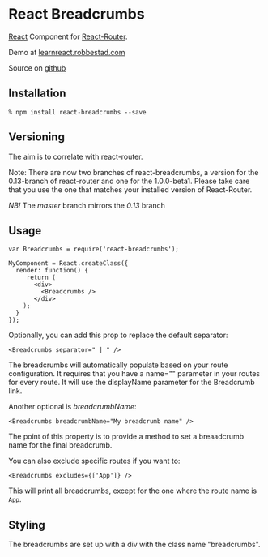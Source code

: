 # React Breadcrumbs 

[React][1] Component for [React-Router][4]. 

Demo at [learnreact.robbestad.com][2]

Source on [github][5]

## Installation

    % npm install react-breadcrumbs --save

## Versioning

  The aim is to correlate with react-router. 

  Note: There are now two branches of react-breadcrumbs,
  a version for the 0.13-branch of react-router and one for 
  the 1.0.0-beta1. Please take care that you use the one that 
  matches your installed version of React-Router.

  *NB!* The _master_ branch mirrors the _0.13_ branch

## Usage

    var Breadcrumbs = require('react-breadcrumbs');

    MyComponent = React.createClass({
      render: function() {
         return (
           <div>
           	 <Breadcrumbs />
           </div>
        );
      }
    });

Optionally, you can add this prop to replace the default separator:

    <Breadcrumbs separator=" | " />

The breadcrumbs will automatically populate based on your 
route configuration. It requires that you have a name="" parameter
in your routes for every route. It will use the displayName parameter
for the Breadcrumb link. 

Another optional is _breadcrumbName_:

    <Breadcrumbs breadcrumbName="My breadcrumb name" />

The point of this property is to provide a method to set a breaadcrumb name for the final breadcrumb. 

You can also exclude specific routes if you want to:

    <Breadcrumbs excludes={['App']} />

This will print all breadcrumbs, except for the one where the route name is `App`.

## Styling

The breadcrumbs are set up with a div with the class name "breadcrumbs".

[1]: https://facebook.github.io/react
[2]: http://opensourceprojects.robbestad.com/#/breadcrumbs
[3]: https://github.com/svenanders/react-breadcrumbs/issues/1
[4]: https://github.com/rackt/react-router
[5]: https://github.com/svenanders/react-breadcrumbs
